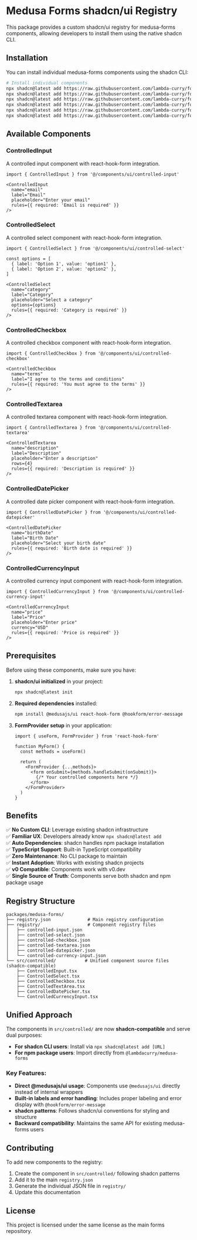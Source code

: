 # Medusa Forms shadcn/ui Registry

This package provides a custom shadcn/ui registry for medusa-forms components, allowing developers to install them using the native shadcn CLI.

## Installation

You can install individual medusa-forms components using the shadcn CLI:

```bash
# Install individual components
npx shadcn@latest add https://raw.githubusercontent.com/lambda-curry/forms/main/packages/medusa-forms/registry/controlled-input.json
npx shadcn@latest add https://raw.githubusercontent.com/lambda-curry/forms/main/packages/medusa-forms/registry/controlled-select.json
npx shadcn@latest add https://raw.githubusercontent.com/lambda-curry/forms/main/packages/medusa-forms/registry/controlled-checkbox.json
npx shadcn@latest add https://raw.githubusercontent.com/lambda-curry/forms/main/packages/medusa-forms/registry/controlled-textarea.json
npx shadcn@latest add https://raw.githubusercontent.com/lambda-curry/forms/main/packages/medusa-forms/registry/controlled-datepicker.json
npx shadcn@latest add https://raw.githubusercontent.com/lambda-curry/forms/main/packages/medusa-forms/registry/controlled-currency-input.json
```

## Available Components

### ControlledInput
A controlled input component with react-hook-form integration.

```tsx
import { ControlledInput } from '@/components/ui/controlled-input'

<ControlledInput
  name="email"
  label="Email"
  placeholder="Enter your email"
  rules={{ required: 'Email is required' }}
/>
```

### ControlledSelect
A controlled select component with react-hook-form integration.

```tsx
import { ControlledSelect } from '@/components/ui/controlled-select'

const options = [
  { label: 'Option 1', value: 'option1' },
  { label: 'Option 2', value: 'option2' },
]

<ControlledSelect
  name="category"
  label="Category"
  placeholder="Select a category"
  options={options}
  rules={{ required: 'Category is required' }}
/>
```

### ControlledCheckbox
A controlled checkbox component with react-hook-form integration.

```tsx
import { ControlledCheckbox } from '@/components/ui/controlled-checkbox'

<ControlledCheckbox
  name="terms"
  label="I agree to the terms and conditions"
  rules={{ required: 'You must agree to the terms' }}
/>
```

### ControlledTextarea
A controlled textarea component with react-hook-form integration.

```tsx
import { ControlledTextarea } from '@/components/ui/controlled-textarea'

<ControlledTextarea
  name="description"
  label="Description"
  placeholder="Enter a description"
  rows={4}
  rules={{ required: 'Description is required' }}
/>
```

### ControlledDatePicker
A controlled date picker component with react-hook-form integration.

```tsx
import { ControlledDatePicker } from '@/components/ui/controlled-datepicker'

<ControlledDatePicker
  name="birthDate"
  label="Birth Date"
  placeholder="Select your birth date"
  rules={{ required: 'Birth date is required' }}
/>
```

### ControlledCurrencyInput
A controlled currency input component with react-hook-form integration.

```tsx
import { ControlledCurrencyInput } from '@/components/ui/controlled-currency-input'

<ControlledCurrencyInput
  name="price"
  label="Price"
  placeholder="Enter price"
  currency="USD"
  rules={{ required: 'Price is required' }}
/>
```

## Prerequisites

Before using these components, make sure you have:

1. **shadcn/ui initialized** in your project:
   ```bash
   npx shadcn@latest init
   ```

2. **Required dependencies** installed:
   ```bash
   npm install @medusajs/ui react-hook-form @hookform/error-message
   ```

3. **FormProvider setup** in your application:
   ```tsx
   import { useForm, FormProvider } from 'react-hook-form'
   
   function MyForm() {
     const methods = useForm()
     
     return (
       <FormProvider {...methods}>
         <form onSubmit={methods.handleSubmit(onSubmit)}>
           {/* Your controlled components here */}
         </form>
       </FormProvider>
     )
   }
   ```

## Benefits

✅ **No Custom CLI**: Leverage existing shadcn infrastructure  
✅ **Familiar UX**: Developers already know `npx shadcn@latest add`  
✅ **Auto Dependencies**: shadcn handles npm package installation  
✅ **TypeScript Support**: Built-in TypeScript compatibility  
✅ **Zero Maintenance**: No CLI package to maintain  
✅ **Instant Adoption**: Works with existing shadcn projects  
✅ **v0 Compatible**: Components work with v0.dev  
✅ **Single Source of Truth**: Components serve both shadcn and npm package usage

## Registry Structure

```
packages/medusa-forms/
├── registry.json              # Main registry configuration
├── registry/                  # Component registry files
│   ├── controlled-input.json
│   ├── controlled-select.json
│   ├── controlled-checkbox.json
│   ├── controlled-textarea.json
│   ├── controlled-datepicker.json
│   └── controlled-currency-input.json
└── src/controlled/           # Unified component source files (shadcn-compatible)
    ├── ControlledInput.tsx
    ├── ControlledSelect.tsx
    ├── ControlledCheckbox.tsx
    ├── ControlledTextArea.tsx
    ├── ControlledDatePicker.tsx
    └── ControlledCurrencyInput.tsx
```

## Unified Approach

The components in `src/controlled/` are now **shadcn-compatible** and serve dual purposes:

- **For shadcn CLI users**: Install via `npx shadcn@latest add [URL]`
- **For npm package users**: Import directly from `@lambdacurry/medusa-forms`

### Key Features:
- **Direct @medusajs/ui usage**: Components use `@medusajs/ui` directly instead of internal wrappers
- **Built-in labels and error handling**: Includes proper labeling and error display with `@hookform/error-message`
- **shadcn patterns**: Follows shadcn/ui conventions for styling and structure
- **Backward compatibility**: Maintains the same API for existing medusa-forms users

## Contributing

To add new components to the registry:

1. Create the component in `src/controlled/` following shadcn patterns
2. Add it to the main `registry.json`
3. Generate the individual JSON file in `registry/`
4. Update this documentation

## License

This project is licensed under the same license as the main forms repository.

